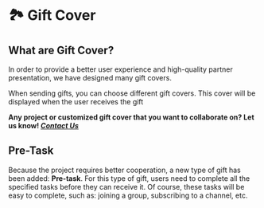 # 🏞️ Gift Cover

## **What are Gift Cover**?

In order to provide a better user experience and high-quality partner presentation, we have designed many gift covers.

When sending gifts, you can choose different gift covers. This cover will be displayed when the user receives the gift

**Any project or customized gift cover that you want to collaborate on? Let us know! _[Contact Us](contact-us)_**

## Pre-Task

Because the project requires better cooperation, a new type of gift has been added: **Pre-task**.
For this type of gift, users need to complete all the specified tasks before they can receive it.
Of course, these tasks will be easy to complete, such as: joining a group, subscribing to a channel, etc.

